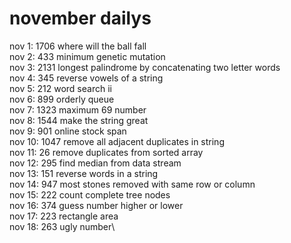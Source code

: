 # november dailys

nov 1: 1706 where will the ball fall\
nov 2: 433 minimum genetic mutation\
nov 3: 2131 longest palindrome by concatenating two letter words\
nov 4: 345 reverse vowels of a string\
nov 5: 212 word search ii\
nov 6: 899 orderly queue\
nov 7: 1323 maximum 69 number\
nov 8: 1544 make the string great\
nov 9: 901 online stock span\
nov 10: 1047 remove all adjacent duplicates in string\
nov 11: 26 remove duplicates from sorted array\
nov 12: 295 find median from data stream\
nov 13: 151 reverse words in a string\
nov 14: 947 most stones removed with same row or column\
nov 15: 222 count complete tree nodes\
nov 16: 374 guess number higher or lower\
nov 17: 223 rectangle area\
nov 18: 263 ugly number\
